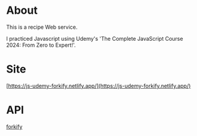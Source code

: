 # About
This is a recipe Web service.

I practiced Javascript using Udemy's 'The Complete JavaScript Course 2024: From Zero to Expert!'.

# Site
[https://js-udemy-forkify.netlify.app/](https://js-udemy-forkify.netlify.app/)

# API
[forkify](https://forkify-api.herokuapp.com/v2)


